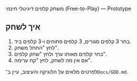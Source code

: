 

משחק קלפים דיגיטלי חינמי (Free-to-Play) — Prototype

## איך לשחק
1. בחר 3 קלפים סגורים, 3 קלפים פתוחים ו-3 קלפים ביד.
2. לחץ "התחל משחק".
3. בחר קלפים מאותו ערך ולחץ "שחק קלפים".
4. אם אין מה לשחק, לחץ "קח ערימה".

לפרטים מלאים על הלוגיקה והעיצוב, עיין ב־`Docs/GDD.md`.
